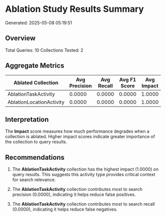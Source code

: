 # Ablation Study Results Summary

Generated: 2025-05-08 05:19:51

## Overview

Total Queries: 10
Collections Tested: 2

## Aggregate Metrics

| Ablated Collection | Avg Precision | Avg Recall | Avg F1 Score | Avg Impact |
|-------------------|--------------|-----------|-------------|-----------|
| AblationTaskActivity | 0.0000 | 0.0000 | 0.0000 | 1.0000 |
| AblationLocationActivity | 0.0000 | 0.0000 | 0.0000 | 1.0000 |

## Interpretation

The **Impact** score measures how much performance degrades when a collection is ablated. Higher impact scores indicate greater importance of the collection to query results.

## Recommendations

1. The **AblationTaskActivity** collection has the highest impact (1.0000) on query results. This suggests this activity type provides critical context for search relevance.

3. The **AblationTaskActivity** collection contributes most to search precision (0.0000), indicating it helps reduce false positives.

4. The **AblationTaskActivity** collection contributes most to search recall (0.0000), indicating it helps reduce false negatives.
